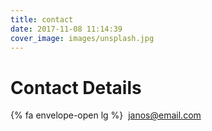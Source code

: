 ```yaml
---
title: contact
date: 2017-11-08 11:14:39
cover_image: images/unsplash.jpg
---
```

# Contact Details


{% fa envelope-open lg %}&nbsp;&nbsp;[janos@email.com](mailto:janos@email.com)
